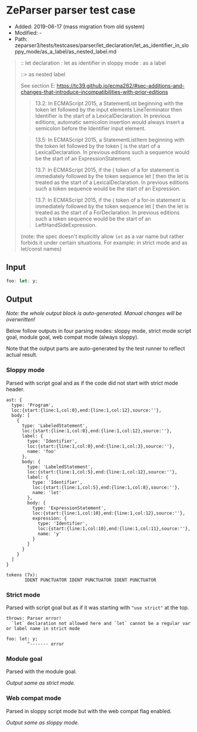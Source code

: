 # ZeParser parser test case

- Added: 2019-06-17 (mass migration from old system)
- Modified: -
- Path: zeparser3/tests/testcases/parser/let_declaration/let_as_identifier_in_sloppy_mode/as_a_label/as_nested_label.md

> :: let declaration : let as identifier in sloppy mode : as a label
>
> ::> as nested label
>
> See section E: https://tc39.github.io/ecma262/#sec-additions-and-changes-that-introduce-incompatibilities-with-prior-editions
>
> > 13.2: In ECMAScript 2015, a StatementList beginning with the token let followed by the input elements LineTerminator then Identifier is the start of a LexicalDeclaration. In previous editions, automatic semicolon insertion would always insert a semicolon before the Identifier input element.
>
> > 13.5: In ECMAScript 2015, a StatementListItem beginning with the token let followed by the token [ is the start of a LexicalDeclaration. In previous editions such a sequence would be the start of an ExpressionStatement.
>
> > 13.7: In ECMAScript 2015, if the ( token of a for statement is immediately followed by the token sequence let [ then the let is treated as the start of a LexicalDeclaration. In previous editions such a token sequence would be the start of an Expression.
>
> > 13.7: In ECMAScript 2015, if the ( token of a for-in statement is immediately followed by the token sequence let [ then the let is treated as the start of a ForDeclaration. In previous editions such a token sequence would be the start of an LeftHandSideExpression.
>
> (note: the spec doesn't explicitly allow `let` as a var name but rather forbids it under certain situations. For example: in strict mode and as let/const names)

## Input

`````js
foo: let: y;
`````

## Output

_Note: the whole output block is auto-generated. Manual changes will be overwritten!_

Below follow outputs in four parsing modes: sloppy mode, strict mode script goal, module goal, web compat mode (always sloppy).

Note that the output parts are auto-generated by the test runner to reflect actual result.

### Sloppy mode

Parsed with script goal and as if the code did not start with strict mode header.

`````
ast: {
  type: 'Program',
  loc:{start:{line:1,col:0},end:{line:1,col:12},source:''},
  body: [
    {
      type: 'LabeledStatement',
      loc:{start:{line:1,col:0},end:{line:1,col:12},source:''},
      label: {
        type: 'Identifier',
        loc:{start:{line:1,col:0},end:{line:1,col:3},source:''},
        name: 'foo'
      },
      body: {
        type: 'LabeledStatement',
        loc:{start:{line:1,col:5},end:{line:1,col:12},source:''},
        label: {
          type: 'Identifier',
          loc:{start:{line:1,col:5},end:{line:1,col:8},source:''},
          name: 'let'
        },
        body: {
          type: 'ExpressionStatement',
          loc:{start:{line:1,col:10},end:{line:1,col:12},source:''},
          expression: {
            type: 'Identifier',
            loc:{start:{line:1,col:10},end:{line:1,col:11},source:''},
            name: 'y'
          }
        }
      }
    }
  ]
}

tokens (7x):
       IDENT PUNCTUATOR IDENT PUNCTUATOR IDENT PUNCTUATOR
`````

### Strict mode

Parsed with script goal but as if it was starting with `"use strict"` at the top.

`````
throws: Parser error!
  `let` declaration not allowed here and `let` cannot be a regular var or label name in strict mode

foo: let: y;
        ^------- error
`````


### Module goal

Parsed with the module goal.

_Output same as strict mode._

### Web compat mode

Parsed in sloppy script mode but with the web compat flag enabled.

_Output same as sloppy mode._
